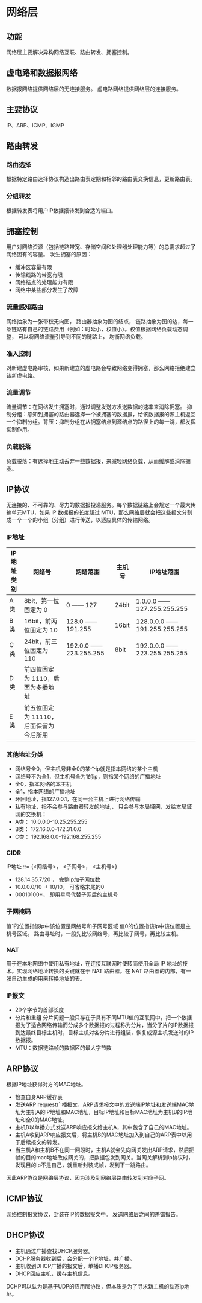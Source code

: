 # 网络层

## 功能

网络层主要解决异构网络互联、路由转发、拥塞控制。

## 虚电路和数据报网络

数据报网络提供网络层的无连接服务。
虚电路网络提供网络层的连接服务。

## 主要协议

IP、ARP、ICMP、IGMP

## 路由转发

### 路由选择

根据特定路由选择协议构造出路由表定期和相邻的路由表交换信息，更新路由表。

### 分组转发

根据转发表将用户IP数据报转发到合适的端口。

## 拥塞控制

用户对网络资源（包括链路带宽、存储空间和处理器处理能力等）的总需求超过了网络固有的容量。
发生拥塞的原因：

* 缓冲区容量有限
* 传输线路的带宽有限
* 网络结点的处理能力有限
* 网络中某些部分发生了故障

### 流量感知路由

网络抽象为一张带权无向图， 路由器抽象为图的结点， 链路抽象为图的边，每一条链路有自己的链路费用（例如：时延小，权值小）。权值根据网络负载动态调整， 可以将网络流量引导到不同的链路上， 均衡网络负载。

### 准入控制

对新建虚电路审核，如果新建立的虚电路会导致网络变得拥塞，那么网络拒绝建立该新虚电路。

### 流量调节

流量调节：在网络发生拥塞时，通过调整发送方发送数据的速率来消除拥塞。
抑制分组：感知到拥塞的路由器选择一个被拥塞的数据报，给该数据报的源主机返回一个抑制分组。背压：抑制分组在从拥塞结点到源结点的路径上的每一跳，都发挥抑制作用。

### 负载脱落

负载脱落：有选择地主动丢弃一些数据报，来减轻网络负载，从而缓解或消除拥塞。

## IP协议

无连接的、不可靠的、尽力的数据报投递服务。每个数据链路上会规定一个最大传输单元MTU，如果 IP 数据报的长度超过 MTU，那么网络层就会把这些报文分割成一个一个的小组（分组）进行传送，以适应具体的传输网络。

### IP地址

| IP地址类别 | 网络号 | 网络范围 | 主机号 | IP地址范围 |
|---|---|---|---|---|
|A 类|8bit，第一位固定为 0|0 —— 127|24bit|1.0.0.0 —— 127.255.255.255|
|B 类|16bit，前两位固定为 10|128.0 —— 191.255|16bit|128.0.0.0 —— 191.255.255.255|
|C 类|24bit，前三位固定为 110|192.0.0 —— 223.255.255|8bit|192.0.0.0 —— 223.255.255.255|
|D 类|前四位固定为 1110，后面为多播地址|||
|E 类|前五位固定为 11110，后面保留为今后所用|||

### 其他地址分类

* 网络号全0，但主机号非全0的某个ip就是指本网络的某个主机
* 网络号不为全1，但主机号全为1的ip，则指某个网络的广播地址
* 全0，指本网络的本主机
* 全1，指本网络的广播地址
* 环回地址，指127.0.0.1，在同一台主机上进行网络传输
* 私有地址，指不会参与路由器转发的地址,， 只会参与本局域网，发给本局域网的交换机：
* A类： 10.0.0.0-10.25.255.255
* B类： 172.16.0.0-172.31.0.0
* C类： 192.168.0.0-192.168.255.255

### CIDR

IP地址 ::= {<网络号>， <子网号>， <主机号>}

* 128.14.35.7/20 ， 完整ip加子网位数
* 10.0.0.0/10 -> 10/10， 可省略末尾的0
* 00010100*， 即用星号代替子网后的主机号

### 子网掩码

值1的位置指该ip中该位置是网络号和子网号区域
值0的位置指该ip中该位置是主机号区域。
路由寻址时，一般先比较网络号，再比较子网号，再比较主机。

### NAT

用于在本地网络中使用私有地址，在连接互联网时使转而使用全局 IP 地址的技术。实现网络地址转换的关键就在于 NAT 路由器。在 NAT 路由器的内部，有一张自动生成的用来转换地址的表。

### IP报文

* 20个字节的首部长度
* 分片和重组
    分片问题一般只存在于具有不同MTU值的互联网中，把一个数据报为了适合网络传输而分成多个数据报的过程称为分片，当分了片的IP数据报到达最终目标主机时，目标主机对各分片进行组装，恢复成源主机发送时的IP数据报。
* MTU：数据链路帧的数据区的最大字节数

## ARP协议

根据IP地址获得对方的MAC地址。

* 检查自身ARP缓存表
* 发送ARP request广播报文，ARP请求报文中的发送端IP地址和发送端MAC地址为主机A的IP地址和MAC地址，目标IP地址和目标MAC地址为主机B的IP地址和全0的MAC地址。
* 主机B以单播方式发送ARP响应报文给主机A，其中包含了自己的MAC地址。
* 主机A收到ARP响应报文后，将主机B的MAC地址加入到自己的ARP表中以用于后续报文的转发。
* 当主机A和主机B不在同一网段时，主机A就会先向网关发出ARP请求，然后把帧的目的mac地址改成网关的，把数据包发到网关。当网关解析到ip协议时，发现目的ip不是自己，就重新封装成帧，发到下一跳路由。

因此ARP协议是网络层协议，因为涉及到网络层路由转发到对应子网。

## ICMP协议

网络控制报文协议，封装在IP的数据报文中。
发送网络层之间的差错报告。

## DHCP协议

* 主机通过广播查找DHCP服务器。
* DCHP服务器收到后，会分配一个IP地址，并广播。
* 主机收到DHCP广播的报文后，单播DHCP服务器。
* DHCP回应主机，缓存主机信息。

DCHP可以认为是基于UDP的应用层协议，但本质是为了寻求新主机的动态ip地址。

